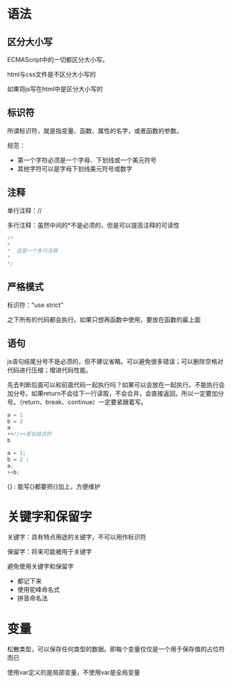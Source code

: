 # 语法

## 区分大小写

ECMAScript中的一切都区分大小写。

html与css文件是不区分大小写的

如果将js写在html中是区分大小写的

## 标识符

所谓标识符，就是指变量、函数、属性的名字，或者函数的参数。

规范：

* 第一个字符必须是一个字母、下划线或一个美元符号
* 其他字符可以是字母下划线美元符号或数字

## 注释

单行注释：//

多行注释：虽然中间的*不是必须的，但是可以提高注释的可读性

 ```js
/*
 *
 *	这是一个多行注释
 *
 */
 ```



## 严格模式

标识符："use strict"

之下所有的代码都会执行。如果只想再函数中使用，要放在函数的最上面

## 语句

js语句结尾分号不是必须的，但不建议省略。可以避免很多错误；可以删除空格对代码进行压缩；增进代码性能。

先去判断后面可以和前面代码一起执行吗？如果可以会放在一起执行。不能执行会加分号。如果return不会往下一行读取，不会合并，会直接返回，所以一定要加分号。（return、break、continue）一定要紧跟着写。

```js
a = 1
b = 2 
a
++//++是右结合的
b

a = 1;
b = 2 ;
a;
++b;
```

{} : 能写{}都要把{}加上，方便维护

# 关键字和保留字

关键字：具有特点用途的关键字，不可以用作标识符

保留字：将来可能被用于关键字

避免使用关键字和保留字

* 都记下来
* 使用驼峰命名式
* 拼音命名法

# 变量

松散类型，可以保存任何类型的数据。即每个变量仅仅是一个用于保存值的占位符而已

使用var定义的是局部变量，不使用var是全局变量